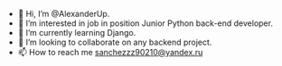 - 👋 Hi, I’m @AlexanderUp.
- 👀 I’m interested in job in position Junior Python back-end developer.
- 🌱 I’m currently learning Django.
- 💞️ I’m looking to collaborate on any backend project.
- 📫 How to reach me sanchezzz90210@yandex.ru

<!---
AlexanderUp/AlexanderUp is a ✨ special ✨ repository because its `README.md` (this file) appears on your GitHub profile.
You can click the Preview link to take a look at your changes.
--->

